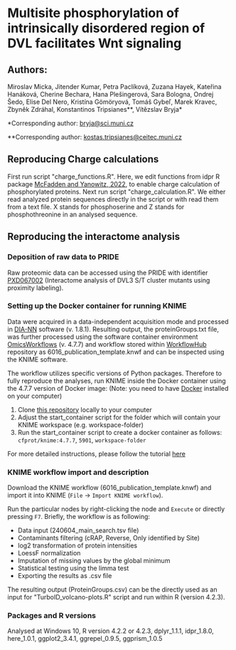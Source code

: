 # Multisite phosphorylation of intrinsically disordered region of DVL facilitates Wnt signaling

## Authors:
Miroslav Micka, Jitender Kumar, Petra Paclíková, Zuzana Hayek, Kateřina Hanáková, Cherine Bechara, Hana Plešingerová, Sara Bologna, Ondrej Šedo, Elise Del Nero, Kristína Gömöryová, Tomáš Gybeľ, Marek Kravec, Zbyněk Zdráhal, Konstantinos Tripsianes**, Vítězslav Bryja*

*Corresponding author: bryja@sci.muni.cz

**Corresponding author: kostas.tripsianes@ceitec.muni.cz

## Reproducing Charge calculations
First run script "charge_functions.R". Here, we edit functions from idpr R package [McFadden and Yanowitz, 2022](https://doi.org/10.1371/journal.pone.0266929), to enable charge calculation of phosphorylated proteins.
Next run script "charge_calculation.R". We either read analyzed protein sequences directly in the script or with read them from a text file. X stands for phosphoserine and Z stands for phosphothreonine in an analysed sequence.

## Reproducing the interactome analysis

### Deposition of raw data to PRIDE

Raw proteomic data can be accessed using the PRIDE with identifier [PXD067002](https://www.ebi.ac.uk/pride/archive?keyword=PXD067002) (Interactome analysis of DVL3 S/T cluster mutants using proximity labeling). 

### Setting up the Docker container for running KNIME
Data were acquired in a data-independent acquisition mode and processed in [DIA-NN](https://www.nature.com/articles/s41592-019-0638-x) software (v. 1.8.1). Resulting output, the proteinGroups.txt file, was further processed using the software container environment [OmicsWorkflows](https://github.com/OmicsWorkflows) (v. 4.7.7) and workflow stored within [WorkflowHub](https://doi.org/10.48546/) repository as 6016_publication_template.knwf and can be inspected using the KNIME software.

The workflow utilizes specific versions of Python packages. Therefore to fully reproduce the analyses, run KNIME inside the Docker container using the 4.7.7 version of Docker image:
(Note: you need to have [Docker](https://docs.docker.com/get-docker/) installed on your computer)

1) Clone [this repository](https://github.com/OmicsWorkflows/KNIME_docker_vnc) locally to your computer
2) Adjust the start_container script for the folder which will contain your KNIME workspace (e.g. workspace-folder)
3) Run the start_container script to create a docker container as follows:
`cfprot/knime:4.7.7`, `5901`, `workspace-folder`

For more detailed instructions, please follow the tutorial [here](https://github.com/OmicsWorkflows/KNIME_docker_vnc)

### KNIME workflow import and description

Download the KNIME workflow (6016_publication_template.knwf) and import it into KNIME (`File` -> `Import KNIME workflow`). 

Run the particular nodes by right-clicking the node and `Execute` or directly pressing `F7`. 
Briefly, the workflow is as following:

* Data input (240604_main_search.tsv file)
* Contaminants filtering (cRAP, Reverse, Only identified by Site)
* log2 transformation of protein intensities
* LoessF normalization
* Imputation of missing values by the global minimum
* Statistical testing using the limma test
* Exporting the results as .csv file 

The resulting output (ProteinGroups.csv) can be the directly used as an input for "TurboID_volcano-plots.R" script and run within R (version 4.2.3). 


### Packages and R versions
Analysed at Windows 10, R version 4.2.2 or 4.2.3, dplyr_1.1.1, idpr_1.8.0, here_1.0.1, ggplot2_3.4.1, ggrepel_0.9.5, ggprism_1.0.5

